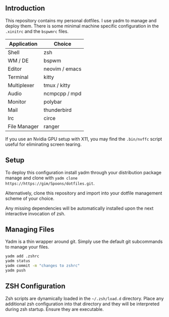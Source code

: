 ## Introduction
This repository contains my personal dotfiles. I use yadm to manage and deploy them. There is some minimal machine specific configuration in the `.xinitrc` and the `bspwmrc` files.

| Application  | Choice         |
|--------------|----------------|
| Shell        | zsh            |
| WM / DE      | bspwm          |
| Editor       | neovim / emacs |
| Terminal     | kitty          |
| Multiplexer  | tmux / kitty   |
| Audio        | ncmpcpp / mpd  |
| Monitor      | polybar        |
| Mail         | thunderbird    |
| Irc          | circe          |
| File Manager | ranger         |

If you use an Nvidia GPU setup with X11, you may find the `.bin/nvffc` script useful for eliminating screen tearing.

## Setup
To deploy this configuration install yadm through your distribution package manage and clone with `yadm clone https://https://gim/Spoons/dotfiles.git`.

Alternatively, clone this repository and import into your dotfile management scheme of your choice. 

Any missing dependencies will be automatically installed upon the next interactive invocation of zsh.

## Managing Files
Yadm is a thin wrapper around git. Simply use the default git subcommands to manage your files.

``` sh
yadm add .zshrc
yadm status
yadm commit -m "changes to zshrc"
yadm push
```

## ZSH Configuration
Zsh scripts are dynamically loaded in the `~/.zsh/load.d` directory. Place any additional zsh configuration into that directory and they will be interpreted during zsh startup. Ensure they are executable.
